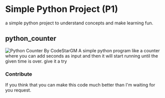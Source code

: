 # Simple Python Project (P1)

a simple python project to understand concepts and make learning fun.

## python_counter

![Python Counter By CodeStarGM](https://ibb.co/QkXmL50)
A simple python program like a counter where you can add seconds as input and then it will start running until the given time is over.
give it a try

### Contribute

If you think that you can make this code much better than I'm waiting for you request.
